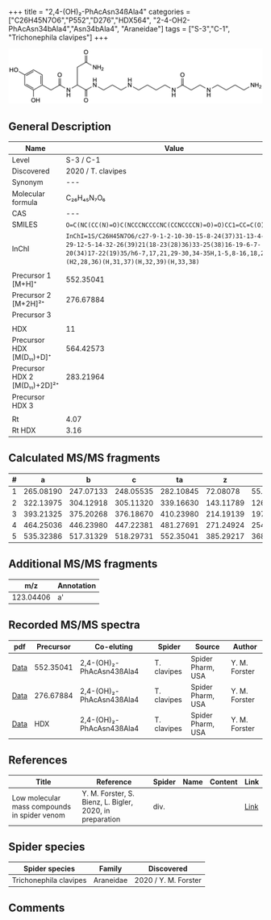 +++
title = "2,4-(OH)₂-PhAcAsn34ßAla4"
categories = ["C26H45N7O6","P552","D276","HDX564",
"2-4-OH2-PhAcAsn34bAla4","Asn34bAla4",
"Araneidae"]
tags = ["S-3","C-1",
"Trichonephila clavipes"]
+++

![](/img/2-4-OH2-PhAcAsn34bAla4.png)

## General Description

| Name                       | Value              |
|----------------------------|--------------------|
| Level                      | S-3 / C-1          |
| Discovered                 | 2020 / T. clavipes |
| Synonym                    | ---                |
| Molecular formula          | C₂₆H₄₅N₇O₆                   |
| CAS                        | ---                |
| SMILES | `O=C(NC(CC(N)=O)C(NCCCNCCCCNC(CCNCCCCN)=O)=O)CC1=CC=C(O)C=C1O`  |
| InChI  | `InChI=1S/C26H45N7O6/c27-9-1-2-10-30-15-8-24(37)31-13-4-3-11-29-12-5-14-32-26(39)21(18-23(28)36)33-25(38)16-19-6-7-20(34)17-22(19)35/h6-7,17,21,29-30,34-35H,1-5,8-16,18,27H2,(H2,28,36)(H,31,37)(H,32,39)(H,33,38)`  |
|                            |                    |
| Precursor 1 [M+H]⁺       | 552.35041      |
| Precursor 2 [M+2H]²⁺        | 276.67884       |
| Precursor 3                |                    |
|                            |                    |
| HDX                        | 11                   |
| Precursor HDX   [M(D₁₁)+D]⁺   | 564.42573                   |
| Precursor HDX 2 [M(D₁₁)+2D]²⁺ | 283.21964                   |
| Precursor HDX 3            |                    |
|                            |                    |
| Rt                         | 4.07                   |
| Rt HDX                     | 3.16                   |

## Calculated MS/MS fragments

| # | a         | b         | c         | ta        | z         | y         | tz        |
|---|-----------|-----------|-----------|-----------|-----------|-----------|-----------|
| 1 | 265.08190 | 247.07133 | 248.05535 | 282.10845 | 72.08078 | 55.05423 | 89.10732 |
| 2 | 322.13975 | 304.12918 | 305.11320 | 339.16630 | 143.11789 | 126.09134 | 160.14444 |
| 3 | 393.21325 | 375.20268 | 376.18670 | 410.23980 | 214.19139 | 197.16484 | 231.21794 |
| 4 | 464.25036 | 446.23980 | 447.22381 | 481.27691 | 271.24924 | 254.22269 | 288.27579 |
| 5 | 535.32386 | 517.31329 | 518.29731 | 552.35041 | 385.29217 | 368.26562 | 402.31871 |

## Additional MS/MS fragments

| m/z       | Annotation |
|-----------|------------|
| 123.04406 | a'         |

## Recorded MS/MS spectra

| pdf                                             | Precursor | Co-eluting | Spider      | Source                       | Author        |
|-------------------------------------------------|-----------|------------|-------------|------------------------------|---------------|
| [Data](/pdf/N-clavipes/552_2-4-OH2-PhAcAsn34bAla4_2-4-OH2-PhAcAsn43bAla4_Nc.pdf) | 552.35041 | 2,4-(OH)₂-PhAcAsn43ßAla4          | T. clavipes | Spider Pharm, USA | Y. M. Forster |
| [Data](/pdf/N-clavipes/552_2-4-OH2-PhAcAsn34bAla4_2-4-OH2-PhAcAsn43bAla4_Nc_2.pdf) | 276.67884 | 2,4-(OH)₂-PhAcAsn43ßAla4          | T. clavipes | Spider Pharm, USA | Y. M. Forster |
| [Data](/pdf/N-clavipes/552_2-4-OH2-PhAcAsn34bAla4_2-4-OH2-PhAcAsn43bAla4_Nc_HDX.pdf) | HDX | 2,4-(OH)₂-PhAcAsn43ßAla4          | T. clavipes | Spider Pharm, USA | Y. M. Forster |


## References

| Title | Reference | Spider | Name | Content | Link |
|-------|-----------|--------|------|---------|------|
| Low molecular mass compounds in spider venom      | Y. M. Forster, S. Bienz, L. Bigler, 2020, in preparation          | div.       |   |   | [Link](unknown) |

## Spider species

| Spider species     | Family     | Discovered           |
|--------------------|------------|----------------------|
| Trichonephila clavipes | Araneidae | 2020 / Y. M. Forster |


## Comments